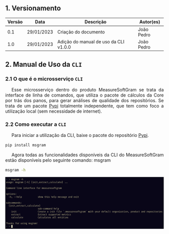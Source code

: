 ## 1. Versionamento

Versão|Data|Descrição|Autor(es)
------|----|---------|--------
0.1   | 29/01/2023 | Criação do documento | João Pedro
1.0   | 29/01/2023 | Adição do manual de uso da CLI v1.0.0 | João Pedro

## 2. Manual de Uso da `CLI`

### 2.1 O que é o microsserviço `CLI`

<p align="justify" style="text-indent: 20px">
    Esse microsserviço dentro do produto MeasureSoftGram se trata da interface de linha de comandos, que utiliza o pacote de cálculos da Core por trás dos panos, para gerar análises de qualidade dos repositórios. Se trata de um pacote <a href="https://pypi.org/project/msgram/">Pypi</a> totalmente independente, que tem como foco a utilização local (sem necessidade de internet).
</p>

### 2.2 Como executar a `CLI`

<p align="justify" style="text-indent: 20px">
    Para iniciar a utilização da CLI, baixe o pacote do repositório <a href="https://pypi.org/project/msgram/">Pypi</a>.
</p>

```sh
pip install msgram
```

<p align="justify" style="text-indent: 20px">
    Agora todas as funcionalidades disponíveis da CLI do MeasureSoftGram estão disponíveis pelo seguinte comando: msgram
</p>

```sh
msgram -h
```

![msgram_help](../assets/msgram.png)

